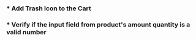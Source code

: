 ### * Add Trash Icon to the Cart
### * Verify if the input field from product's amount quantity is a valid number